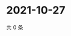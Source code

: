 # 2021-10-27

共 0 条

<!-- BEGIN WEIBO -->
<!-- 最后更新时间 Wed Oct 27 2021 03:10:23 GMT+0800 (China Standard Time) -->

<!-- END WEIBO -->
